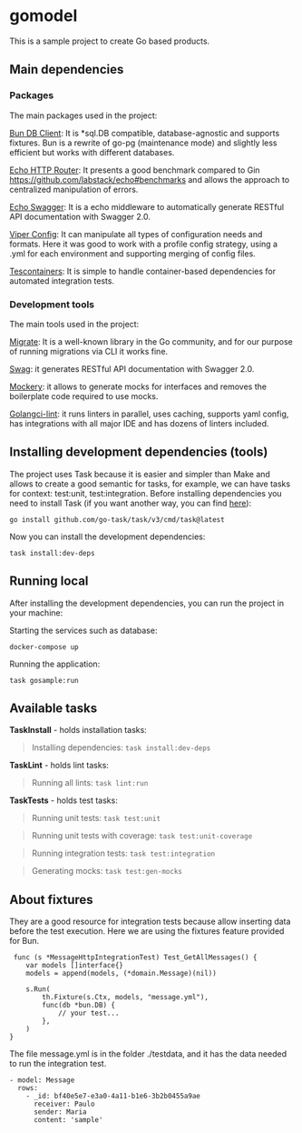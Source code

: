 # gomodel

This is a sample project to create Go based products.

## Main dependencies

### Packages

The main packages used in the project:

[Bun DB Client](https://bun.uptrace.dev/): It is *sql.DB compatible, database-agnostic and supports fixtures. Bun is a rewrite of go-pg (maintenance mode) and slightly less efficient but works with different databases.

[Echo HTTP Router](https://echo.labstack.com/): It presents a good benchmark compared to Gin https://github.com/labstack/echo#benchmarks and allows the approach to centralized manipulation of errors.

[Echo Swagger](https://github.com/swaggo/echo-swagger): It is a echo middleware to automatically generate RESTful API documentation with Swagger 2.0.

[Viper Config](https://github.com/spf13/viper): It can manipulate all types of configuration needs and formats. Here it was good to work with a profile config strategy, using a .yml for each environment and supporting merging of config files.

[Tescontainers](https://github.com/testcontainers/testcontainers-go): It is simple to handle container-based dependencies for automated integration tests.

### Development tools

The main tools used in the project:

[Migrate](https://github.com/golang-migrate/migrate): It is a well-known library in the Go community, and for our purpose of running migrations via CLI it works fine.

[Swag](https://github.com/swaggo/swag): it generates RESTful API documentation with Swagger 2.0. 

[Mockery](https://github.com/vektra/mockery): it allows to generate mocks for interfaces and removes the boilerplate code required to use mocks.

[Golangci-lint](https://github.com/golangci/golangci-lint): it runs linters in parallel, uses caching, supports yaml config, has integrations with all major IDE and has dozens of linters included.

## Installing development dependencies (tools)

The project uses Task because it is easier and simpler than Make and allows to create a good semantic for tasks, for example, we can have tasks for context: test:unit, test:integration. Before installing dependencies you need to install Task (if you want another way, you can find [here](https://taskfile.dev/#/installation)):

```go install github.com/go-task/task/v3/cmd/task@latest```

Now you can install the development dependencies:

```task install:dev-deps```

## Running local

After installing the development dependencies, you can run the project in your machine:

Starting the services such as database:

```docker-compose up```

Running the application:

```task gosample:run```

## Available tasks

**TaskInstall** - holds installation tasks:

> Installing dependencies: ```task install:dev-deps```

**TaskLint** - holds lint tasks:

> Running all lints: ```task lint:run```

**TaskTests** - holds test tasks:

> Running unit tests: ```task test:unit```

> Running unit tests with coverage: ```task test:unit-coverage```

> Running integration tests: ```task test:integration```

> Generating mocks: ```task test:gen-mocks```

## About fixtures

They are a good resource for integration tests because allow inserting data before the test execution. Here we are using the fixtures feature provided for Bun.

```
 func (s *MessageHttpIntegrationTest) Test_GetAllMessages() {
    var models []interface{}
	models = append(models, (*domain.Message)(nil))

	s.Run(
		th.Fixture(s.Ctx, models, "message.yml"),
		func(db *bun.DB) {
			// your test...
		},
	)
}
```

The file message.yml is in the folder ./testdata, and it has the data needed to run the integration test.

```
- model: Message
  rows:
    - _id: bf40e5e7-e3a0-4a11-b1e6-3b2b0455a9ae
      receiver: Paulo
      sender: Maria
      content: 'sample'
```

